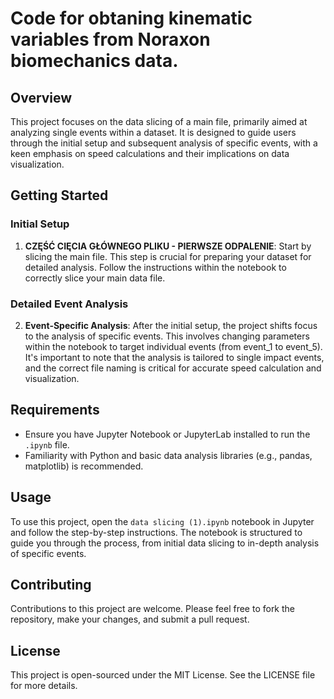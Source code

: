# Code for obtaning kinematic variables from Noraxon biomechanics data.

## Overview

This project focuses on the data slicing of a main file, primarily aimed at analyzing single events within a dataset. It is designed to guide users through the initial setup and subsequent analysis of specific events, with a keen emphasis on speed calculations and their implications on data visualization.

## Getting Started

### Initial Setup

1. **CZĘŚĆ CIĘCIA GŁÓWNEGO PLIKU - PIERWSZE ODPALENIE**: Start by slicing the main file. This step is crucial for preparing your dataset for detailed analysis. Follow the instructions within the notebook to correctly slice your main data file.

### Detailed Event Analysis

2. **Event-Specific Analysis**: After the initial setup, the project shifts focus to the analysis of specific events. This involves changing parameters within the notebook to target individual events (from event_1 to event_5). It's important to note that the analysis is tailored to single impact events, and the correct file naming is critical for accurate speed calculation and visualization.

## Requirements

- Ensure you have Jupyter Notebook or JupyterLab installed to run the `.ipynb` file.
- Familiarity with Python and basic data analysis libraries (e.g., pandas, matplotlib) is recommended.

## Usage

To use this project, open the `data slicing (1).ipynb` notebook in Jupyter and follow the step-by-step instructions. The notebook is structured to guide you through the process, from initial data slicing to in-depth analysis of specific events.

## Contributing

Contributions to this project are welcome. Please feel free to fork the repository, make your changes, and submit a pull request.

## License

This project is open-sourced under the MIT License. See the LICENSE file for more details.
